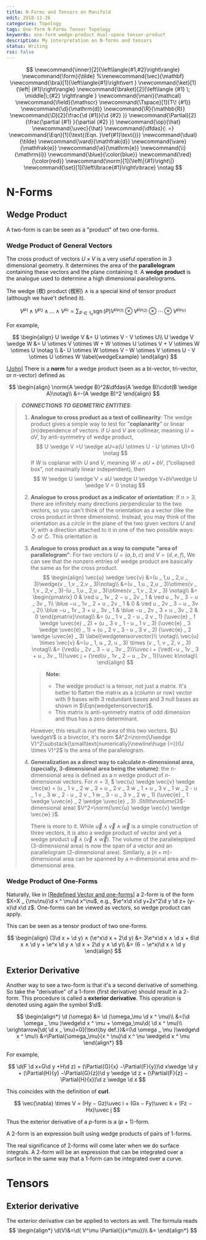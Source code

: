```yaml
---
title: N-Forms and Tensors on Manifold
edit: 2018-11-26
categories: Topology
tags: One-form N-Forms Tensor Topology 
keywords: one-form wedge-product dual-space tensor-product
description: My interpretation on N-forms and tensors
status: Writing
rss: false
---
```


$$
\newcommand{\inner}[2]{\left\langle{#1,#2}\right\rangle}
\newcommand{\form}{\tilde}
%\renewcommand{\vec}{\mathbf}
\newcommand{\bra}[1]{\left\langle{#1}\right\vert }
\newcommand{\ket}[1]{\left| {#1}\right\rangle}
\newcommand{\braket}[2]{\left\langle {#1} \; \middle|\;{#2} \right\rangle }
\newcommand{\mani}{\mathcal}
\newcommand{\field}{\mathscr}
\newcommand{\Tspace}[1]{T\! {#1}}
\newcommand{\d}{\mathrm{d}}
\newcommand{\R}{\mathbb{R}}
\newcommand{\D}[2]{\frac{\d {#1}}{\d {#2} }}
\newcommand{\Partial}[2]{\frac{\partial {#1} }{\partial {#2} }}
\newcommand{\op}{\hat}
\newcommand{\uvec}{\hat}
\newcommand{\dfdas}{: =}
\newcommand{\Eqn}[1]{\text{(Eqn. }\ref{#1}\text{)}}
\newcommand{\dual}{\tilde}
\newcommand{\vard}{\mathfrak{d}}
\newcommand{\vare}{\mathfrak{e}}
\newcommand{\e}{\mathrm{e}}
\newcommand{\i}{\mathrm{i}}
\newcommand{\blue}{\color{blue}}
\newcommand{\red}{\color{red}}
\newcommand{\norm}[1]{\left\|{#1}\right\|}
\newcommand{\set}[1]{\left\lbrace{#1}\right\rbrace}
\notag
$$

# N-Forms

## Wedge Product

A two-form is can be seen as a "product" of two one-forms.

### Wedge Product of General Vectors

The cross product of vectors $U \times V$ is a very useful operation in $3$ dimensional geometry. It determines the area of the **parallelogram** containing these vectors and the plane containing it. A **wedge product** is the analogue used to determine a high dimensional parallelograms.

The wedge (楔) product (楔积) $\wedge$ is a special kind of tensor product (although we have't defined it). 

$$
V^{\mu _ 1} \wedge V^{\mu _ 2} \wedge. . .\wedge V^{\mu _ r} = \sum _ {P\in \mathbb S _ r} \operatorname{sgn}(P) V^{\mu _ {P(1)}} \otimes V^{\mu _ {P(2)}}\otimes \cdots\otimes V^{\mu  _ {P(r)}} \label{wedgeDef}
$$

For example, 

$$
\begin{align}
U \wedge V &= U \otimes V - V \otimes U\\
U \wedge V  \wedge W &= U \otimes V  \otimes W + W \otimes U \otimes V  + V  \otimes W \otimes U \notag \\
&- U \otimes W \otimes V  - W \otimes V  \otimes U - V \otimes U \otimes W \label{wedgeExample}
\end{align}
$$

[[John](https://www.av8n.com/physics/area-volume.pdf)] There is a **norm** for a wedge product (seen as a bi-vector, tri-vector, or $n$-vector) defined as 

$$
\begin{align}
\norm{A \wedge B}^2&\dfdas(A \wedge B)\cdot(B \wedge A)\notag\\
&=-(A \wedge B)^2
\end{align}
$$

> ***CONNECTIONS TO GEOMETRIC ENTITIES***:
>
> 1. **Analogue to cross product as a test of collinearity**: The wedge product gives a simple way to test for "**coplanarity**" or linear (in)dependence of vectors: if $U$ and $V$ are collinear, meaning $U = a V$, by anti-symmetry of wedge product,  
>    $$
>    U \wedge V =U \wedge aU=a(U \otimes U - U \otimes U)=0 \notag
>    $$
>    If $W$ is coplanar with $U$ and $V$, meaning $W = a U + b V$, (“collapsed box”, not maximally linear independent), then
>    $$
>    W \wedge U \wedge V = aU  \wedge U \wedge V+bV\wedge U \wedge V = 0 \notag
>    $$
>
> 2. **Analogue to cross product as a indicator of orientation**: If $n\gt 3$, there are infinitely many directions perpendicular to the two vectors, so you can't think of the orientation as a vector (like the cross product in three dimensions). Instead, you may think of the orientation as a *circle* in the plane of the two given vectors $U$ and $V$, with a direction attached to it in one of the two possible ways: $\circlearrowleft$ or $\circlearrowright$. This orientation is 
>
> 3. **Analogue to cross product as a way to compute "area of parallelogram"**: For two vectors $U=(a,b,c)$ and $V=(d,e,f)$, We can see that the nonzero entries of wedge product are basically the same as for the cross product. 
>    $$
>    \begin{align}
>    \vec{u} \wedge \vec{v}
>    &=(u _ 1,u _ 2,u _ 3)\wedge(v _ 1,v _ 2,v _ 3)\notag\\
>    &=(u _ 1,u _ 2,u _ 3)\otimes(v _ 1,v _ 2,v _ 3)-(u _ 1,u _ 2,u _ 3)\otimes(v _ 1,v _ 2,v _ 3) \notag\\
>    &= \begin{pmatrix}
>     0        & \red u _ 1v _ 2 − u _ 2v _ 1  & \red u _ 1v _ 3 − u _ 3v _ 1\\
>     \blue −u _ 1v _ 2 + u _ 2v _ 1 & 0        & \red u _ 2v _ 3 − u _ 3v _ 2\\
>     \blue −u _ 1v _ 3 + u _ 3v _ 1 & \blue −u _ 2v _ 3 + u _ 3v _ 2 & 0        
>    \end{pmatrix}\notag\\
>    &= (u _ 1 v _ 2 - u _ 2 v _ 1) (\uvec{e} _ 1 \wedge \uvec{e} _ 2) + (u _ 3 v _ 1 - u _ 1 v _ 3) (\uvec{e} _ 3 \wedge \uvec{e} _ 1) + (u _ 2 v _ 3 - u _ 3 v _ 2) (\uvec{e} _ 2 \wedge \uvec{e} _ 3) \label{wedgetensorvector}\\
>         \notag\\
>    \vec{u} \times \vec{v}
>    &=(u _ 1, u _ 2, u _ 3) \times (v _ 1, v _ 2, v _ 3) \notag\\
>    &= {\red(u _ 2v _ 3 − u _ 3v _ 2)}\uvec i + {\red(−u _ 1v _ 3 + u _ 3v _ 1)}\uvec j + {\red(u _ 1v _ 2 − u _ 2v _ 1)}\uvec k\notag\\
>         \end{align}
>    $$
>
>    > **Note:**
>    >
>    > - The wedge product is a tensor, not just a matrix. It's better to flatten the matrix as a (column or row) vector with 9 bases with 3 redundant bases and 3 null bases as shown in $\Eqn{wedgetensorvector}$.
>    > - This matrix is anti-symmetry matrix of odd dimension and thus has a zero determinant.
>
>    However, this result is not the area of this two vectors. $U \wedgeV$ is a bivector, it's norm $A^2=\norm{U\wedge V}^2\substack{\small\text{numerically}\newline\huge {=}}(U \times V)^2$ is the area of the parallelogram.
>
> 4. **Generalization as a direct way to calculate $n$-dimensional area, (specially, $3$-dimensional area being the volume)**: the $n$-dimensional area is defined as a $n$ wedge product of $n$-dimensional vectors. For $n=3$, $ \vec{u} \wedge \vec{v} \wedge \vec{w} = (u _ 1 v _ 2 w _ 3 + u _ 2 v _ 3 w _ 1 + u _ 3 v _ 1 w _ 2 - u _ 1 v _ 3 w _ 2 - u _ 2 v _ 1 w _ 3 - u _ 3 v _ 2 w _ 1) (\uvec{e} _ 1 \wedge \uvec{e} _ 2 \wedge \uvec{e} _ 3) $. Still the volume ($3$-dimensional area) $V^2=\norm{\vec{u} \wedge \vec{v} \wedge \vec{w} }$.
>
>    There is more to it. While $\vec{u} \wedge \vec{v} \wedge \vec{w}$ is a simple construction of three vectors, it is also a wedge product of vector and yet a wedge product $\vec{u} \wedge (\vec{v} \wedge \vec{w})$. The volume of the parallelepiped ($3$-dimensional area) is now the span of a vector and an parallelogram ($2$-dimensional area). Similarly, a $(n+m)$-dimensional area can be spanned by a $n$-dimensional area and $m​$-dimensional area.

### Wedge Product of One-Forms

Naturally, like in [[Redefined Vector and one-forms](#Redefined-Vector-and-one-forms)] a 2-form is of the form $X=X _ {\mu\nu}\d x ^ \mu\d x^\nu$, e.g., $\e^x\d x\d y+2x^2\d y \d z+ (y-x)\d x\d z$. One-forms can be viewed as vectors, so wedge product can apply.

This can be seen as a tensor product of two one-forms.

$$
\begin{align}
(3\d x + \d y) ∧ (\e^x\d x + 2\d y) &= 3\e^x\d x ∧ \d x + 6\d x ∧ \d y + \e^x \d y ∧ \d x + 2\d y ∧ \d y\\
&= (6 − \e^x)\d x ∧ \d y
\end{align}
$$

## Exterior Derivative

Another way to see a two-form is that it's a second derivative of something. So take the "derivative" of a $1$-form (first derivative) should result in a $2$-form. This procedure is called a **exterior derivative**. This operation is denoted using again the symbol $\d$.

$$
\begin{align*}
\d (\omega) &= \d (\omega_\mu \d x ^ \mu)\\
&=(\d \omega _ \mu )\wedge\d x ^ \mu + \omega_\mu\d( \d x ^ \mu)\\
\xrightarrow[\d( \d x _ \mu)=0]{\text{by def.}}&=(\d \omega _ \mu )\wedge\d x ^ \mu\\
&=\Partial{\omega_\mu}{x ^ \nu}\d x ^ \nu \wedge\d x ^ \mu 
\end{align*}
$$

For example, 

$$
\d(F \d x+G\d y +H\d z) = (\Partial{G}{x} −\Partial{F}{y})\d x\wedge \d y + (\Partial{H}{y} −\Partial{G}{z})\d y \wedge \d z + (\Partial{F}{z} − \Partial{H}{x})\d z \wedge \d x
$$

This coincides with the definition of **curl**.

$$
\vec{\nabla} \times V = (Hy − Gz)\uvec i + (Gx − Fy)\uvec k + (Fz − Hx)\uvec j
$$

Thus the exterior derivative of a $p$-form is a $(p+1)$-form.

A $2$-form is an expression built using wedge products of pairs of $1$-forms. 

The real significance of $2$-forms will come later when we do surface integrals. A $2$-form will be an expression that can be integrated over a surface in the same way that a $1$-form can be integrated over a curve.

# Tensors

## Exterior derivative

The exterior derivative can be applied to vectors as well. The formula reads
$$
 \begin{align*}
 \d(V)&=\d( V^\mu \Partial{}{x^\mu})\\
 &=
 \end{align*}
$$
